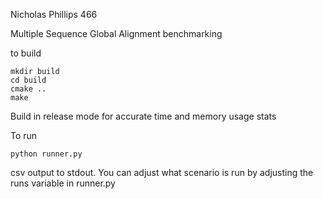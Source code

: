 Nicholas Phillips 466

Multiple Sequence Global Alignment benchmarking

to build

```shell
mkdir build
cd build
cmake ..
make
```

Build in release mode for accurate time and memory usage stats

To run

```shell
python runner.py
```

csv output to stdout. You can adjust what scenario is run by adjusting the runs variable in runner.py